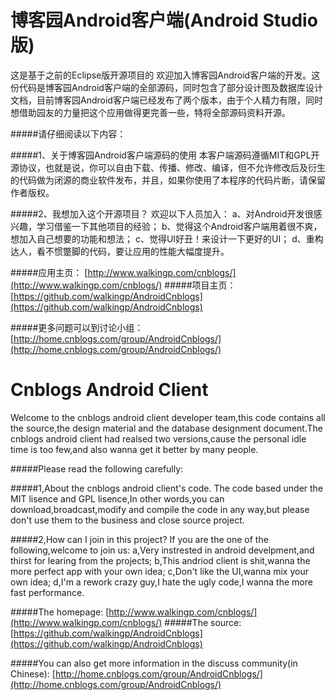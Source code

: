 博客园Android客户端(Android Studio版)
==================
这是基于之前的Eclipse版开源项目的
欢迎加入博客园Android客户端的开发。这份代码是博客园Android客户端的全部源码，同时包含了部分设计图及数据库设计文档，目前博客园Android客户端已经发布了两个版本，由于个人精力有限，同时想借助园友的力量把这个应用做得更完善一些，特将全部源码资料开源。

#####请仔细阅读以下内容：

#####1、关于博客园Android客户端源码的使用
本客户端源码遵循MIT和GPL开源协议，也就是说，你可以自由下载、传播、修改、编译，但不允许修改后及衍生的代码做为闭源的商业软件发布，并且，如果你使用了本程序的代码片断，请保留作者版权。

#####2、我想加入这个开源项目？
欢迎以下人员加入：
a、对Android开发很感兴趣，学习借鉴一下其他项目的经验； 
b、觉得这个Android客户端用着很不爽，想加入自己想要的功能和想法； 
c、觉得UI好丑！来设计一下更好的UI； 
d、重构达人，看不惯蹩脚的代码，要让应用的性能大幅度提升。 


#####应用主页：
[http://www.walkingp.com/cnblogs/](http://www.walkingp.com/cnblogs/)
#####项目主页：
[https://github.com/walkingp/AndroidCnblogs](https://github.com/walkingp/AndroidCnblogs)

#####更多问题可以到讨论小组：
[http://home.cnblogs.com/group/AndroidCnblogs/](http://home.cnblogs.com/group/AndroidCnblogs/)


Cnblogs Android Client
======================
Welcome to the cnblogs android client developer team,this code contains all the source,the design material and the database designment document.The cnblogs android client had realsed two versions,cause the personal idle time is too few,and also wanna get it better by many people.

#####Please read the following carefully:

#####1,About the cnblogs android client's code.
The code based under the MIT lisence and GPL lisence,In other words,you can download,broadcast,modify and compile the code in any way,but please don't use them to the business and close source project.

#####2,How can I join in this project?
If you are the one of the following,welcome to join us:
a,Very instrested in android develpment,and thirst for learing from the projects; 
b,This andriod client is shit,wanna the more perfect app with your own idea;
c,Don't like the UI,wanna mix your own idea;
d,I'm a rework crazy guy,I hate the ugly code,I wanna the more fast performance.

#####The homepage:
[http://www.walkingp.com/cnblogs/](http://www.walkingp.com/cnblogs/)
#####The source:
[https://github.com/walkingp/AndroidCnblogs](https://github.com/walkingp/AndroidCnblogs)

#####You can also get more information in the discuss community(in Chinese):
[http://home.cnblogs.com/group/AndroidCnblogs/](http://home.cnblogs.com/group/AndroidCnblogs/)
